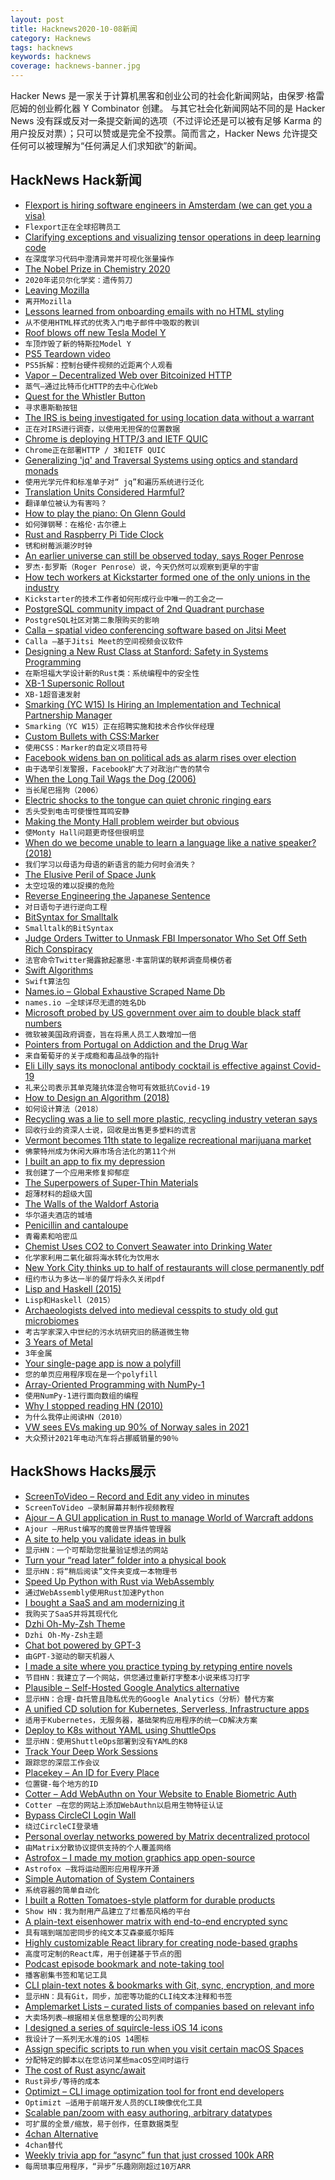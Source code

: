 ```yaml
---
layout: post
title: Hacknews2020-10-08新闻
category: Hacknews
tags: hacknews
keywords: hacknews
coverage: hacknews-banner.jpg
---
```


Hacker News 是一家关于计算机黑客和创业公司的社会化新闻网站，由保罗·格雷厄姆的创业孵化器 Y Combinator 创建。
与其它社会化新闻网站不同的是 Hacker News 没有踩或反对一条提交新闻的选项（不过评论还是可以被有足够 Karma 的用户投反对票）；只可以赞或是完全不投票。简而言之，Hacker News 允许提交任何可以被理解为“任何满足人们求知欲”的新闻。

## HackNews Hack新闻


- [Flexport is hiring software engineers in Amsterdam (we can get you a visa)](https://www.flexport.com/careers/department/engineering)
- `Flexport正在全球招聘员工`
- [Clarifying exceptions and visualizing tensor operations in deep learning code](https://explained.ai/tensor-sensor/index.html)
- `在深度学习代码中澄清异常并可视化张量操作`
- [The Nobel Prize in Chemistry 2020](https://www.nobelprize.org/prizes/chemistry/2020/press-release/)
- `2020年诺贝尔化学奖：遗传剪刀`
- [Leaving Mozilla](https://davidwalsh.name/leaving-mozilla)
- `离开Mozilla`
- [Lessons learned from onboarding emails with no HTML styling](https://blog.palabra.io/great-onboarding-plain-text)
- `从不使用HTML样式的优秀入门电子邮件中吸取的教训`
- [Roof blows off new Tesla Model Y](https://www.businessinsider.com/tesla-model-y-roof-fell-off-family-claims-quality-control-concern-2020-10)
- `车顶炸毁了新的特斯拉Model Y`
- [PS5 Teardown video](https://www.youtube.com/watch?v=CaAY-jAjm0w)
- `PS5拆解：控制台硬件视频的近距离个人观看`
- [Vapor – Decentralized Web over Bitcoinized HTTP](https://vapor.network/)
- `蒸气–通过比特币化HTTP的去中心化Web`
- [Quest for the Whistler Button](https://newscrewdriver.com/2020/10/06/quest-for-the-whistler-button/)
- `寻求惠斯勒按钮`
- [The IRS is being investigated for using location data without a warrant](https://www.vice.com/en/article/qj479d/irs-investigation-location-data-no-warrant-venntel)
- `正在对IRS进行调查，以使用无担保的位置数据`
- [Chrome is deploying HTTP/3 and IETF QUIC](https://blog.chromium.org/2020/10/chrome-is-deploying-http3-and-ietf-quic.html)
- `Chrome正在部署HTTP / 3和IETF QUIC`
- [Generalizing 'jq' and Traversal Systems using optics and standard monads](https://chrispenner.ca/posts/traversal-systems)
- `使用光学元件和标准单子对“ jq”和遍历系统进行泛化`
- [Translation Units Considered Harmful?](https://cor3ntin.github.io/posts/translation_units/)
- `翻译单位被认为有害吗？`
- [How to play the piano: On Glenn Gould](https://www.lrb.co.uk/the-paper/v14/n06/nicholas-spice/how-to-play-the-piano)
- `如何弹钢琴：在格伦·古尔德上`
- [Rust and Raspberry Pi Tide Clock](https://thefuntastic.com/blog/rust-tide-clock)
- `锈和树莓派潮汐时钟`
- [An earlier universe can still be observed today, says Roger Penrose](https://news.yahoo.com/earlier-universe-existed-big-bang-174323840.html)
- `罗杰·彭罗斯（Roger Penrose）说，今天仍然可以观察到更早的宇宙`
- [How tech workers at Kickstarter formed one of the only unions in the industry](https://www.kqed.org/news/11839817/how-a-scrappy-group-of-tech-workers-formed-one-of-the-only-unions-in-the-industry)
- `Kickstarter的技术工作者如何形成行业中唯一的工会之一`
- [PostgreSQL community impact of 2nd Quadrant purchase](https://momjian.us/main/blogs/pgblog/2020.html#October_7_2020)
- `PostgreSQL社区对第二象限购买的影响`
- [Calla – spatial video conferencing software based on Jitsi Meet](https://github.com/capnmidnight/Calla)
- `Calla –基于Jitsi Meet的空间视频会议软件`
- [Designing a New Rust Class at Stanford: Safety in Systems Programming](https://reberhardt.com/blog/2020/10/05/designing-a-new-class-at-stanford-safety-in-systems-programming.html)
- `在斯坦福大学设计新的Rust类：系统编程中的安全性`
- [XB-1 Supersonic Rollout](https://boomsupersonic.com/xb-1)
- `XB-1超音速发射`
- [Smarking (YC W15) Is Hiring an Implementation and Technical Partnership Manager](https://jobs.lever.co/smarking/237fb34f-8fd1-431e-b631-1374fb73bfd6)
- `Smarking（YC W15）正在招聘实施和技术合作伙伴经理`
- [Custom Bullets with CSS:Marker](https://web.dev/css-marker-pseudo-element/)
- `使用CSS：Marker的自定义项目符号`
- [Facebook widens ban on political ads as alarm rises over election](https://www.nytimes.com/2020/10/07/technology/facebook-political-ads-ban.html)
- `由于选举引发警报，Facebook扩大了对政治广告的禁令`
- [When the Long Tail Wags the Dog (2006)](http://www.bricklin.com/tailwagsdog.htm)
- `当长尾巴摇狗（2006）`
- [Electric shocks to the tongue can quiet chronic ringing ears](https://www.sciencemag.org/news/2020/10/electric-shocks-tongue-can-quiet-chronic-ringing-ears)
- `舌头受到电击可使慢性耳鸣安静`
- [Making the Monty Hall problem weirder but obvious](https://dyno-might.github.io/2020/09/17/making-the-monty-hall-problem-weirder-but-obvious/)
- `使Monty Hall问题更奇怪但很明显`
- [When do we become unable to learn a language like a native speaker? (2018)](https://www.scientificamerican.com/article/at-what-age-does-our-ability-to-learn-a-new-language-like-a-native-speaker-disappear/)
- `我们学习以母语为母语的新语言的能力何时会消失？`
- [The Elusive Peril of Space Junk](https://www.newyorker.com/magazine/2020/09/28/the-elusive-peril-of-space-junk)
- `太空垃圾的难以捉摸的危险`
- [Reverse Engineering the Japanese Sentence](https://japanesecomplete.com/reverse-engineer/)
- `对日语句子进行逆向工程`
- [BitSyntax for Smalltalk](https://eighty-twenty.org/2020/10/07/bit-syntax-for-smalltalk)
- `Smalltalk的BitSyntax`
- [Judge Orders Twitter to Unmask FBI Impersonator Who Set Off Seth Rich Conspiracy](https://www.npr.org/2020/10/07/921285470/judge-orders-twitter-to-unmask-fbi-impersonator-who-set-off-seth-rich-conspiracy)
- `法官命令Twitter揭露掀起塞思·丰富阴谋的联邦调查局模仿者`
- [Swift Algorithms](https://swift.org/blog/swift-algorithms/)
- `Swift算法包`
- [Names.io – Global Exhaustive Scraped Name Db](https://github.com/Debdut/names.io#readme)
- `names.io –全球详尽无遗的姓名Db`
- [Microsoft probed by US government over aim to double black staff numbers](https://www.bbc.com/news/technology-54449164)
- `微软被美国政府调查，旨在将黑人员工人数增加一倍`
- [Pointers from Portugal on Addiction and the Drug War](https://www.nytimes.com/2020/10/05/upshot/portugal-drug-legalization-treatment.html)
- `来自葡萄牙的关于成瘾和毒品战争的指针`
- [Eli Lilly says its monoclonal antibody cocktail is effective against Covid-19](https://www.statnews.com/2020/10/07/eli-lilly-monoclonal-antibody-cocktail-covid-19/)
- `礼来公司表示其单克隆抗体混合物可有效抵抗Covid-19`
- [How to Design an Algorithm (2018)](https://www.adamconrad.dev/blog/how-to-design-an-algorithm/)
- `如何设计算法（2018）`
- [Recycling was a lie to sell more plastic, recycling industry veteran says](https://www.cbc.ca/documentaries/the-passionate-eye/recycling-was-a-lie-a-big-lie-to-sell-more-plastic-industry-experts-say-1.5735618)
- `回收行业的资深人士说，回收是出售更多塑料的谎言`
- [Vermont becomes 11th state to legalize recreational marijuana market](https://mjbizdaily.com/vermont-becomes-11th-state-to-legalize-recreational-marijuana-market/)
- `佛蒙特州成为休闲大麻市场合法化的第11个州`
- [I built an app to fix my depression](https://blog.elifiner.com/i-built-an-app-to-fix-my-depression/)
- `我创建了一个应用来修复抑郁症`
- [The Superpowers of Super-Thin Materials](https://www.nytimes.com/2020/01/07/science/physics-materials-electronics.html)
- `超薄材料的超级大国`
- [The Walls of the Waldorf Astoria](https://www.bloomberg.com/news/articles/2016-09-06/secrets-of-the-waldorf-astoria-presidential-tunnels-red-velvet-cake)
- `华尔道夫酒店的城墙`
- [Penicillin and cantaloupe](https://www.delanceyplace.com/view-archives.php)
- `青霉素和哈密瓜`
- [Chemist Uses CO2 to Convert Seawater into Drinking Water](https://www.ineffableisland.com/2020/10/chemist-uses-co2-to-convert-seawater.html)
- `化学家利用二氧化碳将海水转化为饮用水`
- [New York City thinks up to half of restaurants will close permanently pdf](https://www.osc.state.ny.us/files/reports/osdc/pdf/nyc-restaurant-industry-final.pdf)
- `纽约市认为多达一半的餐厅将永久关闭pdf`
- [Lisp and Haskell (2015)](https://markkarpov.com/post/lisp-and-haskell.html)
- `Lisp和Haskell（2015）`
- [Archaeologists delved into medieval cesspits to study old gut microbiomes](https://arstechnica.com/science/2020/10/archaeologists-delved-into-medieval-cesspits-to-study-old-gut-microbiomes/)
- `考古学家深入中世纪的污水坑研究旧的肠道微生物`
- [3 Years of Metal](https://blog.roblox.com/2020/05/3-years-metal/)
- `3年金属`
- [Your single-page app is now a polyfill](https://itnext.io/your-single-page-app-is-now-a-polyfill-7881fb01694e)
- `您的单页应用程序现在是一个polyfill`
- [Array-Oriented Programming with NumPy-1](https://pythoniseasytolearn.blogspot.com/2020/10/array-oriented-programming-with-numpy-1.html)
- `使用NumPy-1进行面向数组的编程`
- [Why I stopped reading HN (2010)](https://sealedabstract.com/rants/why-i-stopped-reading-hn/)
- `为什么我停止阅读HN（2010）`
- [VW sees EVs making up 90% of Norway sales in 2021](https://europe.autonews.com/sales-market/vw-sees-evs-making-90-norway-sales-2021)
- `大众预计2021年电动汽车将占挪威销量的90％`


## HackShows Hacks展示

- [ ScreenToVideo – Record and Edit any video in minutes](https://screentovideo.com)
- `ScreenToVideo –录制屏幕并制作视频教程`
- [ Ajour – A GUI application in Rust to manage World of Warcraft addons](https://github.com/casperstorm/ajour)
- `Ajour –用Rust编写的魔兽世界插件管理器`
- [ A site to help you validate ideas in bulk](item?id=24689091)
- `显示HN：一个可帮助您批量验证想法的网站`
- [ Turn your “read later” folder into a physical book](item?id=24690310)
- `显示HN：将“稍后阅读”文件夹变成一本物理书`
- [ Speed Up Python with Rust via WebAssembly](https://github.com/savarin/bridge)
- `通过WebAssembly使用Rust加速Python`
- [ I bought a SaaS and am modernizing it](https://nathan.stitt.org/myclientspot/purchasing-myclientspot/)
- `我购买了SaaS并将其现代化`
- [ Dzhi Oh-My-Zsh Theme](https://github.com/pentago/dzhi-zsh-theme)
- `Dzhi Oh-My-Zsh主题`
- [ Chat bot powered by GPT-3](https://blog.quickchat.ai/post/knowledge-base-chat-bot/)
- `由GPT-3驱动的聊天机器人`
- [ I made a site where you practice typing by retyping entire novels](http://typelit.io)
- `节目HN：我建立了一个网站，供您通过重新打字整本小说来练习打字`
- [ Plausible – Self-Hosted Google Analytics alternative](https://plausible.io/self-hosted-web-analytics)
- `显示HN：合理-自托管且隐私优先的Google Analytics（分析）替代方案`
- [ A unified CD solution for Kubernetes, Serverless, Infrastructure apps](https://pipecd.dev/blog/2020/10/06/announcing-pipecd/)
- `适用于Kubernetes，无服务器，基础架构应用程序的统一CD解决方案`
- [ Deploy to K8s without YAML using ShuttleOps](https://go.shuttleops.io/no-code-docker-kubernetes)
- `显示HN：使用ShuttleOps部署到没有YAML的K8`
- [ Track Your Deep Work Sessions](http://trywinston.com)
- `跟踪您的深层工作会议`
- [ Placekey – An ID for Every Place](item?id=24699623)
- `位置键-每个地方的ID`
- [ Cotter – Add WebAuthn on Your Website to Enable Biometric Auth](https://docs.cotter.app/sdk-reference/web/sign-in-with-webauthn)
- `Cotter –在您的网站上添加WebAuthn以启用生物特征认证`
- [ Bypass CircleCI Login Wall](https://addons.mozilla.org/en-GB/developers/addon/prevent-circleci-login-wall/)
- `绕过CircleCI登录墙`
- [ Personal overlay networks powered by Matrix decentralized protocol](https://noteworthy.tech/overview/)
- `由Matrix分散协议提供支持的个人覆盖网络`
- [ Astrofox – I made my motion graphics app open-source](https://github.com/astrofox-io/astrofox)
- `Astrofox –我将运动图形应用程序开源`
- [ Simple Automation of System Containers](https://github.com/bravetools/bravetools/)
- `系统容器的简单自动化`
- [ I built a Rotten Tomatoes-style platform for durable products](https://www.buyforlifeproducts.com/)
- `Show HN：我为耐用产品建立了烂番茄风格的平台`
- [ A plain-text eisenhower matrix with end-to-end encrypted sync](https://slymax.com/eisenhower)
- `具有端到端加密同步的纯文本艾森豪威尔矩阵`
- [ Highly customizable React library for creating node-based graphs](https://github.com/wbkd/react-flow)
- `高度可定制的React库，用于创建基于节点的图`
- [ Podcast episode bookmark and note-taking tool](https://www.podcastmarks.com/?ref=hackernews)
- `播客剧集书签和笔记工具`
- [ CLI plain-text notes & bookmarks with Git, sync, encryption, and more](https://github.com/xwmx/nb)
- `显示HN：具有Git，同步，加密等功能的CLI纯文本注释和书签`
- [ Amplemarket Lists – curated lists of companies based on relevant info](http://lists.amplemarket.com)
- `大卖场列表–根据相关信息整理的公司列表`
- [ I designed a series of squircle-less iOS 14 icons](https://tobias.so/icons)
- `我设计了一系列无水准的iOS 14图标`
- [ Assign specific scripts to run when you visit certain macOS Spaces](https://spencerdailey.com/2020/10/06/how-to-assign-specific-scripts-to-run-when-you-visit-certain-mac-spaces-%f0%9f%96%a5-%f0%9f%8e%af/)
- `分配特定的脚本以在您访问某些macOS空间时运行`
- [ The cost of Rust async/await](https://github.com/jkarneges/rust-async-bench)
- `Rust异步/等待的成本`
- [ Optimizt – CLI image optimization tool for front end developers](https://github.com/funbox/optimizt)
- `Optimizt –适用于前端开发人员的CLI映像优化工具`
- [ Scalable pan/zoom with easy authoring, arbitrary datatypes](item?id=24709551)
- `可扩展的全景/缩放，易于创作，任意数据类型`
- [ 4chan Alternative](https://chatcode.org/)
- `4chan替代`
- [ Weekly trivia app for “async” fun that just crossed 100k ARR](item?id=24713437)
- `每周琐事应用程序，“异步”乐趣刚刚超过10万ARR`


